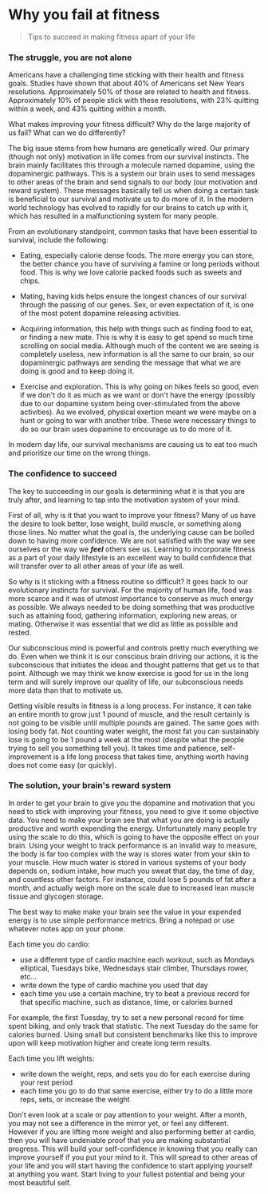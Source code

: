 # Why you fail at fitness

> Tips to succeed in making fitness apart of your life

### The struggle, you are not alone

Americans have a challenging time sticking with their health and fitness goals. Studies have shown that about 40% of Americans set New Years resolutions. Approximately 50% of those are related to health and fitness. Approximately 10% of people stick with these resolutions, with 23% quitting within a week, and 43% quitting within a month.

What makes improving your fitness difficult? Why do the large majority of us fail? What can we do differently?

The big issue stems from how humans are genetically wired. Our primary (though not only) motivation in life comes from our survival instincts. The brain mainly facilitates this through a molecule named dopamine, using the dopaminergic pathways. This is a system our brain uses to send messages to other areas of the brain and send signals to our body (our motivation and reward system). These messages basically tell us when doing a certain task is beneficial to our survival and motivate us to do more of it. In the modern world technology has evolved to rapidly for our brains to catch up with it, which has resulted in a malfunctioning system for many people.

From an evolutionary standpoint, common tasks that have been essential to survival, include the following:

- Eating, especially calorie dense foods. The more energy you can store, the better chance you have of surviving a famine or long periods without food. This is why we love calorie packed foods such as sweets and chips.

- Mating, having kids helps ensure the longest chances of our survival through the passing of our genes. Sex, or even expectation of it, is one of the most potent dopamine releasing activities.

- Acquiring information, this help with things such as finding food to eat, or finding a new mate. This is why it is easy to get spend so much time scrolling on social media. Although much of the content we are seeing is completely useless, new information is all the same to our brain, so our dopaminergic pathways are sending the message that what we are doing is good and to keep doing it. 

- Exercise and exploration. This is why going on hikes feels so good, even if we don't do it as much as we want or don't have the energy (possibly due to our dopamine system being over-stimulated from the above activities). As we evolved, physical exertion meant we were maybe on a hunt or going to war with another tribe. These were necessary things to do so our brain uses dopamine to encourage us to do more of it.


In modern day life, our survival mechanisms are causing us to eat too much and prioritize our time on the wrong things.


### The confidence to succeed

The key to succeeding in our goals is determining what it is that you are truly after, and learning to tap into the motivation system of your mind. 

First of all, why is it that you want to improve your fitness? Many of us have the desire to look better, lose weight, build muscle, or something along those lines. No matter what the goal is, the underlying cause can be boiled down to having more confidence. We are not satisfied with the way we see ourselves or the way we ***feel*** others see us. Learning to incorporate fitness as a part of your daily lifestyle is an excellent way to build confidence that will transfer over to all other areas of your life as well.

So why is it sticking with a fitness routine so difficult? It goes back to our evolutionary instincts for survival. For the majority of human life, food was more scarce and it was of  utmost importance to conserve as much energy as possible. We always needed to be doing something that was productive such as attaining food, gathering information, exploring new areas, or mating. Otherwise it was essential that we did as little as possible and rested.

Our subconscious mind is powerful and controls pretty much everything we do. Even when we think it is our conscious brain driving our actions, it is the subconscious that initiates the ideas and thought patterns that get us to that point. Although we may think we know exercise is good for us in the long term and will surely improve our quality of life, our subconscious needs more data than that to motivate us.

Getting visible results in fitness is a long process. For instance, it can take an entire month to grow just 1 pound of muscle, and the result certainly is not going to be visible until multiple pounds are gained. The same goes with losing body fat. Not counting water weight, the most fat you can sustainably lose is going to be 1 pound a week at the most (despite what the people trying to sell you something tell you). It takes time and patience, self-improvement is a life long process that takes time, anything worth having does not come easy (or quickly).

### The solution, your brain's reward system

In order to get your brain to give you the dopamine and motivation that you need to stick with improving your fitness, you need to give it some objective data. You need to make your brain see that what you are doing is actually productive and worth expending the energy. Unfortunately many people try using the scale to do this, which is going to have the opposite effect on your brain. Using your weight to track performance is an invalid way to measure, the body is far too complex with the way is stores water from your skin to your muscle. How much water is stored in various systems of your body depends on, sodium intake, how much you sweat that day, the time of day, and countless other factors. For instance, could lose 5 pounds of fat after a month, and actually weigh more on the scale due to increased lean muscle tissue and glycogen storage.

The best way to make make your brain see the value in your expended energy is to use simple performance metrics. Bring a notepad or use whatever notes app on your phone. 

Each time you do cardio:

- use a different type of cardio machine each workout, such as Mondays elliptical, Tuesdays bike, Wednesdays stair climber, Thursdays rower, etc...
- write down the type of cardio machine you used that day
- each time you use a certain machine, try to beat a previous record for that specific machine, such as distance, time, or calories burned

For example, the first Tuesday, try to set a new personal record for time spent biking, and only track that statistic. The next Tuesday do the same for calories burned. Using small but consistent benchmarks like this to improve upon will keep motivation higher and create long term results.

Each time you lift weights:

- write down the weight, reps, and sets you do for each exercise during your rest period
- each time you go to do that same exercise, either try to do a little more reps, sets, or increase the weight 

Don't even look at a scale or pay attention to your weight. After a month, you may not see a difference in the mirror yet, or feel any different. However if you are lifting more weight and also performing better at cardio, then you will have undeniable proof that you are making substantial progress. This will build your self-confidence in knowing that you really can improve yourself if you put your mind to it. This will spread to other areas of your life and you will start having the confidence to start applying yourself at anything you want. Start living to your fullest potential and being your most beautiful self.







